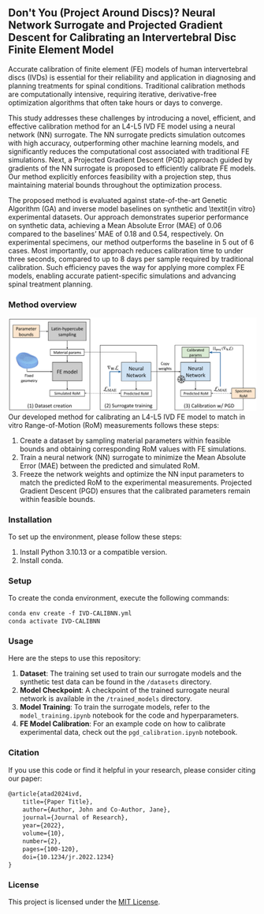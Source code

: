 ## Don't You (Project Around Discs)? Neural Network Surrogate and Projected Gradient Descent for Calibrating an Intervertebral Disc Finite Element Model

Accurate calibration of finite element (FE) models of human intervertebral discs (IVDs) is essential for their reliability and application in diagnosing and planning treatments for spinal conditions. Traditional calibration methods are computationally intensive, requiring iterative, derivative-free optimization algorithms that often take hours or days to converge.

This study addresses these challenges by introducing a novel, efficient, and effective calibration method for an L4-L5 IVD FE model using a neural network (NN) surrogate. The NN surrogate predicts simulation outcomes with high accuracy, outperforming other machine learning models, and significantly reduces the computational cost associated with traditional FE simulations. Next, a Projected Gradient Descent (PGD) approach guided by gradients of the NN surrogate is proposed to efficiently calibrate FE models. Our method explicitly enforces feasibility with a projection step, thus maintaining material bounds throughout the optimization process.

The proposed method is evaluated against state-of-the-art Genetic Algorithm (GA) and inverse model baselines on synthetic and \textit{in vitro} experimental datasets. Our approach demonstrates superior performance on synthetic data, achieving a Mean Absolute Error (MAE) of 0.06 compared to the baselines’ MAE of 0.18 and 0.54, respectively. On experimental specimens, our method outperforms the baseline in 5 out of 6 cases. Most importantly, our approach reduces calibration time to under three seconds, compared to up to 8 days per sample required by traditional calibration. Such efficiency paves the way for applying more complex FE models, enabling accurate patient-specific simulations and advancing spinal treatment planning.

### Method overview
![Figure](figures/graphical_abstract.svg)
Our developed method for calibrating an L4-L5 IVD FE model to match in vitro Range-of-Motion (RoM) measurements follows these steps:
1. Create a dataset by sampling material parameters within feasible bounds and obtaining corresponding RoM values with FE simulations. 
2. Train a neural network (NN) surrogate to minimize the Mean Absolute Error (MAE) between the predicted and simulated RoM. 
3. Freeze the network weights and optimize the NN input parameters to match the predicted RoM to the experimental measurements. Projected Gradient Descent (PGD) ensures that the calibrated parameters remain within feasible bounds.

### Installation

To set up the environment, please follow these steps:

1. Install Python 3.10.13 or a compatible version.
2. Install conda.

### Setup

To create the conda environment, execute the following commands:

```shell
conda env create -f IVD-CALIBNN.yml
conda activate IVD-CALIBNN
```

### Usage

Here are the steps to use this repository:

1. **Dataset**: The training set used to train our surrogate models and the synthetic test data can be found in the `/datasets` directory.
2. **Model Checkpoint**: A checkpoint of the trained surrogate neural network is available in the `/trained_models` directory.
3. **Model Training**: To train the surrogate models, refer to the `model_training.ipynb` notebook for the code and hyperparameters.
4. **FE Model Calibration**: For an example code on how to calibrate experimental data, check out the `pgd_calibration.ipynb` notebook.

### Citation

If you use this code or find it helpful in your research, please consider citing our paper:

```
@article{atad2024ivd,
    title={Paper Title},
    author={Author, John and Co-Author, Jane},
    journal={Journal of Research},
    year={2022},
    volume={10},
    number={2},
    pages={100-120},
    doi={10.1234/jr.2022.1234}
}
```

### License

This project is licensed under the [MIT License](LICENSE).